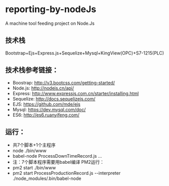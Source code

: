 # reporting-by-nodeJs
A machine tool feeding project on Node.Js

## 技术栈

Bootstrap+Ejs+Express.js+Sequelize+Mysql+KingView(OPC)+S7-1215(PLC)

## 技术栈参考链接：

- Boostrap: http://v3.bootcss.com/getting-started/
- Node.js: http://nodejs.cn/api/
- Express: http://www.expressjs.com.cn/starter/installing.html
- Sequelize: http://docs.sequelizejs.com/
- EJS: https://github.com/mde/ejs
- Mysql: https://dev.mysql.com/doc/
- ES6: http://es6.ruanyifeng.com/


## 运行：
- 共7个脚本+1个主程序
- node ./bin/www
- babel-node ProcessDownTimeRecord.js ...
- 注：7个脚本程序需要用babel编译 PM2运行： 
- pm2 start ./bin/www
- pm2 start ProcessProductionRecord.js --interpreter ./node_modules/.bin/babel-node
